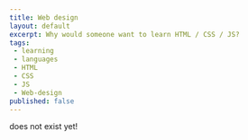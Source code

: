 ```yaml
---
title: Web design
layout: default
excerpt: Why would someone want to learn HTML / CSS / JS?
tags:
 - learning
 - languages
 - HTML
 - CSS
 - JS
 - Web-design
published: false
---
```


does not exist yet!